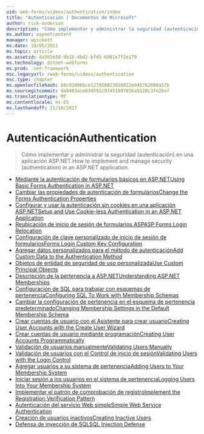 ```yaml
---
uid: web-forms/videos/authentication/index
title: "Autenticación | Documentos de Microsoft"
author: rick-anderson
description: "Cómo implementar y administrar la seguridad (autenticación) en una aplicación ASP.NET."
ms.author: aspnetcontent
manager: wpickett
ms.date: 10/05/2011
ms.topic: article
ms.assetid: 4a365e58-9b18-4bd2-bfd5-6981e7f2e179
ms.technology: dotnet-webforms
ms.prod: .net-framework
msc.legacyurl: /web-forms/videos/authentication
msc.type: chapter
ms.openlocfilehash: b9cd2d86bce12795802302b822e945762690a57b
ms.sourcegitcommit: 9a9483aceb34591c97451997036a9120c3fe2baf
ms.translationtype: MT
ms.contentlocale: es-ES
ms.lasthandoff: 11/10/2017
---
```

<a name="authentication"></a><span data-ttu-id="d8d9d-103">Autenticación</span><span class="sxs-lookup"><span data-stu-id="d8d9d-103">Authentication</span></span>
====================
> <span data-ttu-id="d8d9d-104">Cómo implementar y administrar la seguridad (autenticación) en una aplicación ASP.NET.</span><span class="sxs-lookup"><span data-stu-id="d8d9d-104">How to implement and manage security (authentication) in an ASP.NET application.</span></span>


- [<span data-ttu-id="d8d9d-105">Mediante la autenticación de formularios básicos en ASP.NET</span><span class="sxs-lookup"><span data-stu-id="d8d9d-105">Using Basic Forms Authentication in ASP.NET</span></span>](using-basic-forms-authentication-in-aspnet.md)
- [<span data-ttu-id="d8d9d-106">Cambiar las propiedades de autenticación de formularios</span><span class="sxs-lookup"><span data-stu-id="d8d9d-106">Change the Forms Authentication Properties</span></span>](how-to-change-the-forms-authentication-properties.md)
- [<span data-ttu-id="d8d9d-107">Configurar y usar la autenticación sin cookies en una aplicación ASP.NET</span><span class="sxs-lookup"><span data-stu-id="d8d9d-107">Setup and Use Cookie-less Authentication in an ASP.NET Application</span></span>](how-to-setup-and-use-cookie-less-authentication-in-an-aspnet-application.md)
- [<span data-ttu-id="d8d9d-108">Reubicación de inicio de sesión de formularios ASP</span><span class="sxs-lookup"><span data-stu-id="d8d9d-108">ASP Forms Login Relocation</span></span>](asp-forms-login-relocation.md)
- [<span data-ttu-id="d8d9d-109">Configuración de clave personalizado de inicio de sesión de formularios</span><span class="sxs-lookup"><span data-stu-id="d8d9d-109">Forms Login Custom Key Configuration</span></span>](forms-login-custom-key-configuration.md)
- [<span data-ttu-id="d8d9d-110">Agregar datos personalizados para el método de autenticación</span><span class="sxs-lookup"><span data-stu-id="d8d9d-110">Add Custom Data to the Authentication Method</span></span>](add-custom-data-to-the-authentication-method.md)
- [<span data-ttu-id="d8d9d-111">Objetos de entidad de seguridad de uso personalizada</span><span class="sxs-lookup"><span data-stu-id="d8d9d-111">Use Custom Principal Objects</span></span>](use-custom-principal-objects.md)
- [<span data-ttu-id="d8d9d-112">Descripción de la pertenencia a ASP.NET</span><span class="sxs-lookup"><span data-stu-id="d8d9d-112">Understanding ASP.NET Memberships</span></span>](understanding-aspnet-memberships.md)
- [<span data-ttu-id="d8d9d-113">Configuración de SQL para trabajar con esquemas de pertenencia</span><span class="sxs-lookup"><span data-stu-id="d8d9d-113">Configuring SQL To Work with Membership Schemas</span></span>](configuring-sql-to-work-with-membership-schemas.md)
- [<span data-ttu-id="d8d9d-114">Cambiar la configuración de pertenencia en el esquema de pertenencia predeterminado</span><span class="sxs-lookup"><span data-stu-id="d8d9d-114">Changing Membership Settings in the Default Membership Schema</span></span>](changing-membership-settings-in-the-default-membership-schema.md)
- [<span data-ttu-id="d8d9d-115">Crear cuentas de usuario con el Asistente para crear usuario</span><span class="sxs-lookup"><span data-stu-id="d8d9d-115">Creating User Accounts with the Create User Wizard</span></span>](creating-user-accounts-with-the-create-user-wizard.md)
- [<span data-ttu-id="d8d9d-116">Crear cuentas de usuario mediante programación</span><span class="sxs-lookup"><span data-stu-id="d8d9d-116">Creating User Accounts Programmatically</span></span>](creating-user-accounts-programmatically.md)
- [<span data-ttu-id="d8d9d-117">Validación de usuarios manualmente</span><span class="sxs-lookup"><span data-stu-id="d8d9d-117">Validating Users Manually</span></span>](validating-users-manually.md)
- [<span data-ttu-id="d8d9d-118">Validación de usuarios con el Control de inicio de sesión</span><span class="sxs-lookup"><span data-stu-id="d8d9d-118">Validating Users with the Login Control</span></span>](validating-users-with-the-login-control.md)
- [<span data-ttu-id="d8d9d-119">Agregar usuarios a su sistema de pertenencia</span><span class="sxs-lookup"><span data-stu-id="d8d9d-119">Adding Users to Your Membership System</span></span>](adding-users-to-your-membership-system.md)
- [<span data-ttu-id="d8d9d-120">Iniciar sesión a los usuarios en el sistema de pertenencia</span><span class="sxs-lookup"><span data-stu-id="d8d9d-120">Logging Users Into Your Membership System</span></span>](logging-users-into-your-membership-system.md)
- [<span data-ttu-id="d8d9d-121">Implementar el patrón de comprobación de registro</span><span class="sxs-lookup"><span data-stu-id="d8d9d-121">Implement the Registration Verification Pattern</span></span>](implement-the-registration-verification-pattern.md)
- [<span data-ttu-id="d8d9d-122">Autenticación del servicio Web simple</span><span class="sxs-lookup"><span data-stu-id="d8d9d-122">Simple Web Service Authentication</span></span>](simple-web-service-authentication.md)
- [<span data-ttu-id="d8d9d-123">Creación de usuarios inactivos</span><span class="sxs-lookup"><span data-stu-id="d8d9d-123">Creating Inactive Users</span></span>](creating-inactive-users.md)
- [<span data-ttu-id="d8d9d-124">Defensa de inyección de SQL</span><span class="sxs-lookup"><span data-stu-id="d8d9d-124">SQL Injection Defense</span></span>](sql-injection-defense.md)
